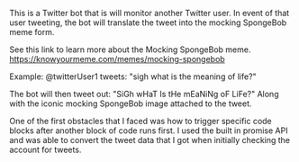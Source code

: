 This is a Twitter bot that is will monitor another Twitter user. In event of that user tweeting, the bot will translate the tweet into the mocking SpongeBob meme form.

See this link to learn more about the Mocking SpongeBob meme.
https://knowyourmeme.com/memes/mocking-spongebob

Example:
@twitterUser1 tweets: "sigh what is the meaning of life?"

The bot will then tweet out: "SiGh wHaT Is tHe mEaNiNg oF LiFe?"
Along with the iconic mocking SpongeBob image attached to the tweet.

One of the first obstacles that I faced was how to trigger specific code blocks after another block of code runs first. I used the built in promise API and was able to convert the tweet data that I got when initially checking the account for tweets.
